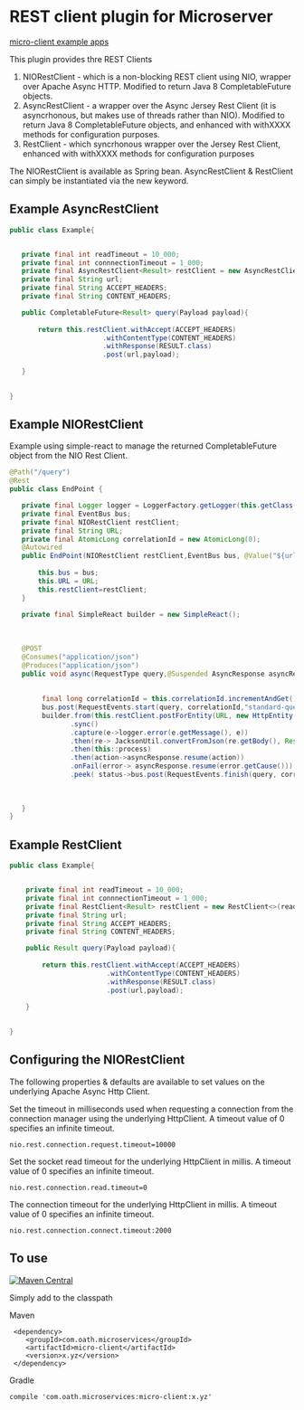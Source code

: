 # REST client plugin for Microserver

[micro-client example apps](https://github.com/aol/micro-server/tree/master/micro-client/src/test/java/app)

This plugin provides thre REST Clients

1. NIORestClient - which is a non-blocking REST client using NIO, wrapper over Apache Async HTTP. Modified to return Java 8 CompletableFuture objects.
2. AsyncRestClient - a wrapper over the Async Jersey Rest Client (it is asyncrhonous, but makes use of threads rather than NIO). Modified to return Java 8 CompletableFuture objects, and enhanced with withXXXX methods for configuration purposes.
3. RestClient - which syncrhonous wrapper over the Jersey Rest Client, enhanced with withXXXX methods for configuration purposes

The NIORestClient is available as  Spring bean. AsyncRestClient & RestClient can simply be instantiated via the new keyword.

## Example AsyncRestClient
 ```java
public class Example{


	private final int readTimeout = 10_000;
	private final int connnectionTimeout = 1_000;
	private final AsyncRestClient<Result> restClient = new AsyncRestClient<>(readTimeout,connectionTimeout);;
	private final String url;
	private final String ACCEPT_HEADERS;
	private final String CONTENT_HEADERS;

	public CompletableFuture<Result> query(Payload payload){
		
		return this.restClient.withAccept(ACCEPT_HEADERS)
						.withContentType(CONTENT_HEADERS)
						.withResponse(RESULT.class)
						.post(url,payload);
	
	}

	
}
```

## Example NIORestClient

Example using simple-react to manage the returned CompletableFuture object from the NIO Rest Client.

 ```java
@Path("/query")
@Rest
public class EndPoint {

	private final Logger logger = LoggerFactory.getLogger(this.getClass());
	private final EventBus bus;
	private final NIORestClient restClient;
	private final String URL;
	private final AtomicLong correlationId = new AtomicLong(0);
	@Autowired
	public EndPoint(NIORestClient restClient,EventBus bus, @Value("${url:}") String URL){
	
		this.bus = bus;
		this.URL = URL;
		this.restClient=restClient;
	}
	
	private final SimpleReact builder = new SimpleReact();
	
		
	
	@POST
	@Consumes("application/json")
	@Produces("application/json")
    public void async(RequestType query,@Suspended AsyncResponse asyncResponse){
		
		
		 final long correlationId = this.correlationId.incrementAndGet();
		 bus.post(RequestEvents.start(query, correlationId,"standard-query",HashMapBuilder.of("ip",QueryIPRetriever.getIpAddress())));
	     builder.from(this.restClient.postForEntity(URL, new HttpEntity(JacksonUtil.serializeToJson(convertList(query)),headers),String.class))
	     		.sync()
	     		.capture(e->logger.error(e.getMessage(), e))
	     		.then(re-> JacksonUtil.convertFromJson(re.getBody(), Result.class))
	     		.then(this::process)
				.then(action->asyncResponse.resume(action))
				.onFail(error-> asyncResponse.resume(error.getCause()))
				.peek( status->bus.post(RequestEvents.finish(query, correlationId)));
	     
	
		
	}
}
```
## Example RestClient
```java
public class Example{


	private final int readTimeout = 10_000;
	private final int connnectionTimeout = 1_000;
	private final RestClient<Result> restClient = new RestClient<>(readTimeout,connectionTimeout);
	private final String url;
	private final String ACCEPT_HEADERS;
	private final String CONTENT_HEADERS;

	public Result query(Payload payload){
		
		return this.restClient.withAccept(ACCEPT_HEADERS)
						.withContentType(CONTENT_HEADERS)
						.withResponse(RESULT.class)
						.post(url,payload);
	
	}

	
}
```

## Configuring the NIORestClient

The following properties & defaults are available to set values on the underlying Apache Async Http Client.

Set the timeout in milliseconds used when requesting a connection from the connection manager using the underlying HttpClient. A timeout value of 0 specifies an infinite timeout.

    nio.rest.connection.request.timeout=10000

Set the socket read timeout for the underlying HttpClient in millis. A timeout value of 0 specifies an infinite timeout.
	 
    nio.rest.connection.read.timeout=0
   
The connection timeout for the underlying HttpClient in millis. A timeout value of 0 specifies an infinite timeout.
  
    nio.rest.connection.connect.timeout:2000
   
## To use

[![Maven Central](https://maven-badges.herokuapp.com/maven-central/com.oath.microservices/micro-client/badge.svg)](https://maven-badges.herokuapp.com/maven-central/com.oath.microservices/micro-client)

Simply add to the classpath

Maven 

     <dependency>
        <groupId>com.oath.microservices</groupId>  
        <artifactId>micro-client</artifactId>
        <version>x.yz</version>
     </dependency>
     
Gradle

    compile 'com.oath.microservices:micro-client:x.yz'
